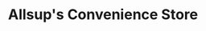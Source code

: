---
title: "Allsup's Convenience Store"
url: /morton/allsups-convenience-store-east-fillmore-avenue/
shop: convenience
---